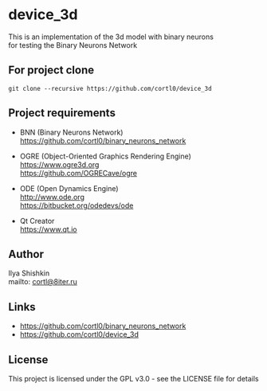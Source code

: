 # device_3d
This is an implementation of the 3d model with binary neurons  
for testing the Binary Neurons Network  

## For project clone
```
git clone --recursive https://github.com/cortl0/device_3d
```

## Project requirements
- BNN (Binary Neurons Network)  
https://github.com/cortl0/binary_neurons_network

- OGRE (Object-Oriented Graphics Rendering Engine)  
https://www.ogre3d.org  
https://github.com/OGRECave/ogre

- ODE (Open Dynamics Engine)  
http://www.ode.org  
https://bitbucket.org/odedevs/ode

- Qt Creator  
https://www.qt.io

## Author
Ilya Shishkin  
mailto: cortl@8iter.ru

## Links
- https://github.com/cortl0/binary_neurons_network  
- https://github.com/cortl0/device_3d

## License
This project is licensed under the GPL v3.0 - see the LICENSE file for details
